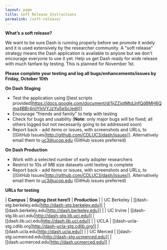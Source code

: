```yaml
---
layout: page
title: Soft Release Instructions
permalink: /soft-release/
---
```


**What’s a soft release?**

We want to be sure Dash is running properly before we promote it widely and it is used extensively by the researcher community. A "soft release" strategy means the Dash application is available to anyone but we don't encourage everyone to use it yet. Help us get Dash ready for wide release with much fanfare by testing. This is planned for November 1st.

**Please complete your testing and log all bugs/enhancements/issues by Friday, October 10th**

**On Dash Staging**
* Test the application using [[test scripts provided|https://docs.google.com/document/d/1ijZZiqtMtdJnfQd8MH6Qmq4BBr4njiYInVYJzYu5eSc/edit]] 
* Encourage "friends and family" to help with testing
* Check for bugs and usability (**Note**: only major bugs will be fixed; all others logged but not necessarily going to be addressed soon)
* Report back - add items or issues, with screenshots and URLs, to [[GitHub Issues|http://github.com/CDLUC3/dash/issues]]. Alternatively email them to uc3@ucop.edu (GitHub issues preferred)

**On Dash Production**
* Work with a selected number of early adopter researchers
* Restrict to 10s of MB size datasets until testing is complete
* Report back - add items or issues, with screenshots and URLs, to [[GitHub Issues|http://github.com/CDLUC3/dash/issues]]. Alternatively email them to uc3@ucop.edu (GitHub issues preferred)

**URLs for testing**


| **Campus** | **Staging (test here!)** | **Production** |
| UC Berkeley | [[dash-stg.berkeley.edu|http://dash-stg.berkeley.edu]] | [[dash.berkeley.edu|http://dash.berkeley.edu]] | 
 | UC Irvine | [[dash-stg.lib.uci.edu|http://dash-stg.lib.uci.edu]] | [[dash.lib.uci.edu|http://dash.lib.uci.edu]]  | 
 | UCLA | [[dash-ucla-stg.cdlib.org|http://dash-ucla-stg.cdlib.org]] | [[dash.ucla.edu|http://dash.ucla.edu]] | 
 | UC Merced | [[dash-stg.ucmerced.edu|http://dash-stg.ucmerced.edu]] | [[dash.ucmerced.edu|http://dash.ucmerced.edu]]  | 

